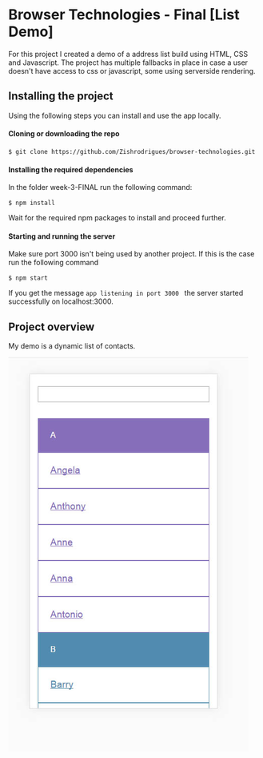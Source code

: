 # Browser Technologies - Final [List Demo]

For this project I created a demo of a address list build using HTML, CSS and Javascript. The project has multiple fallbacks in place in case a user doesn't have access to css or javascript, some using serverside rendering.

## Installing the project

Using the following steps you can install and use the app locally.

#### Cloning or downloading the repo

```
$ git clone https://github.com/Zishrodrigues/browser-technologies.git
```
#### Installing the required dependencies
In the folder week-3-FINAL run the following command:
```
$ npm install
```
Wait for the required npm packages to install and proceed further.

#### Starting and running the server
Make sure port 3000 isn't being used by another project. If this is the case run the following command
```
$ npm start
```
If you get the message ```app listening in port 3000 ``` the server started successfully on localhost:3000.

## Project overview

My demo is a dynamic list of contacts.

![overview page](https://raw.githubusercontent.com/zishrodrigues/browser-technologies/master/week-3-FINAL/screenshots/overview.jpg)
